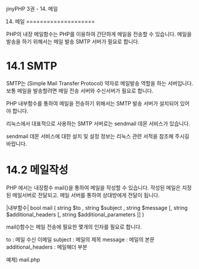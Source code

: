 jinyPHP 3권 - 14. 메일

14. 메일
====================

PHP의 내장 메일함수는 PHP를 이용하여 간단하게 메일을 전송할 수 있습니다. 메일을 발송을 하기 위해서는 메일 발송 SMTP 서버가 필요로 합니다.

14.1 SMTP
====================

SMTP는 (Simple Mail Transfer Protocol) 약자로 메일발송 역할을 하는 서버입니다. 보통 메일을 발송할려면 메일 전송 서버와 수신서버가 필요로 합니다. 

PHP 내부함수를 통하여 메일을 전송하기 위해서는 SMTP 발송 서버가 설치되어 있어야 합니다.

리눅스에서 대표적으로 사용하는 SMTP 서버로는 sendmail 데몬 서비스가 있습니다.

sendmail 데몬 서비스에 대한 설치 및 설정 정보는 리눅스 관련 서적을 참조해 주시길 바랍니다.


14.2 메일작성
====================

PHP 에서는 내장함수 mail()을 통하여 메일을 작성할 수 있습니다. 작성된 메일은 지정된 메일서버로 전달되고. 메일 서버를 통하여 상대방에게 전달이 됩니다.

|내부함수|
bool mail ( string $to , string $subject , string $message [, string $additional_headers [, string $additional_parameters ]] )

mail()함수는 메일 전송에 필요한 몇개의 인자를 필요로 합니다.

to : 메일 수신 이메일
subject : 메일의 제목
message : 메일의 본문
additional_headers : 메일해더 부분

예제) mail.php
<?php
	// 메일 메시지 본문
	$message = "내용1\r\n 내용2\r\n 내용3";

	// 메일 내용이 길어진 경우 wordwarp() 함수를 통하여 넘길 수 있습니다.
	$message = wordwrap($message, 70, "\r\n");

	$to = "infohojin@naver.com";
	$subject = "메일 테스트";

	$header = 'From: infohojin@naver.com' . "\r\n" .
    'Reply-To: infohojin@naver.com' . "\r\n" .
    'X-Mailer: PHP/' . phpversion();
	
	// Send
	mail($to, $subject, $message, $headers);
?>


